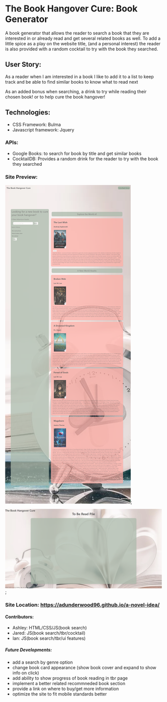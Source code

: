 # The Book Hangover Cure: Book Generator
A book generator that allows the reader to search a book that they are interested in or already read and get several related books as well. 
To add a little spice as a play on the website title, (and a personal interest) the reader is also provided with a random cocktail to try with the book they searched.

## User Story:
As a reader when I am interested in a book I like to add it to a list to keep track and
be able to find similar books to know what to read next

As an added bonus when searching, a drink to try while reading their chosen book! or to help cure the book hangover!

## Technologies:
- CSS Framework: Bulma
- Javascript framework: Jquery

### APIs: 
- Google Books: to search for book by title and get similar books
- CocktailDB: Provides a random drink for the reader to try with the book they searched

### Site Preview: 

![book-search](https://github.com/adunderwood96/a-novel-idea/blob/a999f36697fc72e4d5c09883c78ae604aa112fb3/assets/images/book%20search.png);

![tbr](https://github.com/adunderwood96/a-novel-idea/blob/a999f36697fc72e4d5c09883c78ae604aa112fb3/assets/images/tbr.png);

### Site Location: https://adunderwood96.github.io/a-novel-idea/

#### Contributors:
- Ashley: HTML/CSS/JS(book search)
- Jared: JS(book search/tbr/cocktail)
- Ian: JS(book search/tbr/ui features)

##### Future Developments:
- add a search by genre option
- change book card appearance (show book cover and expand to show info on click)
- add ability to show progress of book reading in tbr page
- implement a better related recommneded book section
- provide a link on where to buy/get more information
- optimize the site to fit mobile standards better